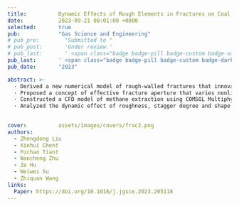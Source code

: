 ```yaml
---
title:          Dynamic Effects of Rough Elements in Fractures on Coal Permeability During Different Stages of Methane Extraction
date:           2023-09-21 00:01:00 +0800
selected:       true
pub:            "Gas Science and Engineering"
# pub_pre:        "Submitted to "
# pub_post:       'Under review.'
# pub_last:       ' <span class="badge badge-pill badge-custom badge-success">Spotlight</span>'
pub_last:       ' <span class="badge badge-pill badge-custom badge-dark">Journal</span>'
pub_date:       "2023"

abstract: >-
  · Derived a new numerical model of rough-walled fractures that innovatively simplifies the fracture surface. <br>
  · Proposed a concept of effective fracture aperture that varies nonlinearly with the CH4 extraction process. <br>
  · Constructed a CFD model of methane extraction using COMSOL Multiphysics, in which the governing equations for gas diffusion and seepage influenced by the new numerical model were imported. <br>
  · Analyzed the dynamic effect of roughness, stagger degree and shape of rough elements on CH4 migration. 

  
cover:          assets/images/covers/frac2.png
authors:
  - Zhengdong Liu
  - Xinhui Chen†
  - Fuchao Tian†
  - Wancheng Zhu
  - Ze Hu
  - Weiwei Su
  - Zhiquan Wang
links:
  Paper: https://doi.org/10.1016/j.jgsce.2023.205118
---
```

